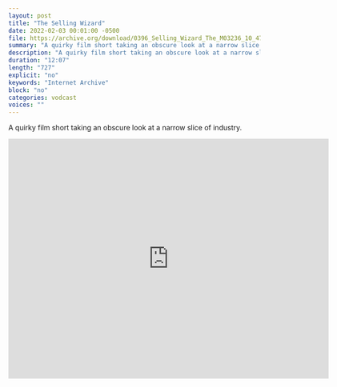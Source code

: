 ```yaml
---
layout: post
title: "The Selling Wizard"
date: 2022-02-03 00:01:00 -0500
file: https://archive.org/download/0396_Selling_Wizard_The_M03236_10_47_28_00/0396_Selling_Wizard_The_M03236_10_47_28_00_3mb.ogv
summary: "A quirky film short taking an obscure look at a narrow slice of industry."
description: "A quirky film short taking an obscure look at a narrow slice of industry."
duration: "12:07"
length: "727"
explicit: "no" 
keywords: "Internet Archive"
block: "no" 
categories: vodcast
voices: ""
---
```


A quirky film short taking an obscure look at a narrow slice of industry.

<iframe src="https://archive.org/embed/0396_Selling_Wizard_The_M03236_10_47_28_00" width="640" height="480" frameborder="0" webkitallowfullscreen="true" mozallowfullscreen="true" allowfullscreen></iframe>
